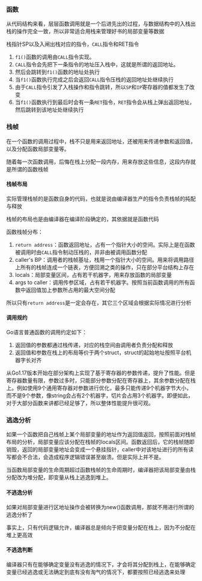 ### 函数

从代码结构来看，层层函数调用就是一个后进先出的过程，与数据结构中的入栈出栈的操作完全一致，所以非常适合用栈来管理好书的局部变量等数据

栈指针SP以及入闸出栈对应的指令，`CALL`指令和RET指令

1. `f1()`函数的调用由`CALL`指令实现。
2. `CALL`指令会先把下一条指令的地址压入栈中，这就是所谓的返回地址。
3. 然后会跳转到`f1()`函数的地址处执行
4. 当`f1()`函数执行完成之后会返回`CALL`指令压栈的返回地址处继续执行
5. 由于`CALL`指令引发了入栈操作和指令跳转，所以`SP`和`IP`寄存器的值都发生了改变
6. 当`f1()`函数执行到最后时会有一条`RET`指令，`RET`指令会从栈上弹出返回地址，然后跳转到该地址处继续执行

### 栈帧

在一个函数的调用过程中，栈不只是用来返回地址，还被用来传递参数和返回值，以及分配函数局部变量等。

随着每一次函数调用，后悔在栈上分配一段内存，用来存放这些信息，这段内存就是所谓的函数栈帧

#### 栈帧布局

实际管理栈帧的是函数自身的代码，也就是说由编译器生产的指令负责栈帧的扽配与释放

栈帧的布局也是由编译器在编译阶段确定的，其依据就是函数代码

函数栈帧分布：

1. `return address`：函数返回地址，占有一个指针大小的空间。实际上是在函数被调用时由`CALL`指令制动压栈的，并非由被调用函数分配
2. caller's BP：调用者的栈帧基址，栈用一个指针大小的空间。用来将调用路径上所有的栈帧连成一个链表，方便回溯之类的操作，只在部分平台结构上存在
3. locals：局部变量区间，占有若干机器字，用来存放函数的局部变量
4. args to caller：调用传参区域，占有若干机器字。按照当前函数调用的所有函数中返回值加上参数所占用的最大空间分配

所以只有`return address`是一定会存在，其它三个区域会根据实际情况进行分析

#### 调用规约

Go语言普通函数的调用约定如下：

1. 返回值的参数都通过栈传递，对应的栈空间由调用者负责分配和释放
2. 返回值和参数在栈上的布局等价于两个struct，struct的起始地址按照平台机器字长对齐

从Go1.17版本开始在部分架构上实现了基于寄存器的参数传递，提升了性能。但是寄存器数量有限，参数过多时，只能部分参数分配在寄存器上，其余参数分配在栈上。例如使用9个通用寄存器对参数进行优化，最多只能传递9个机器字节大小，而不是9个参数，像string会占有2个机器字，切片会占用3个机器字。即便如此，对于大部分函数来讲都已经足够了，所以整体性能提升很可观。

### 逃逸分析

如果一个函数把自己栈帧上某个局部变量的地址作为返回值返回，按照前面对栈帧布局的分析，局部变量应该分配在栈帧的locals区间。函数返回后，它的栈帧随即销毁，返回的局部变量地址会变成一个悬挂指针，caller中对该地址进行的所有读写都会不合法，会造成程序逻辑错误甚至崩溃。但是实际上并不是。

当函数局部变量的生命周期超过函数栈帧的生命周期时，编译器把该局部变量由栈分配改为堆分配，即变量从栈上逃逸到堆上。

#### 不逃逸分析

如果对局部变量进行区地址操作会被转换为new()函数调用，那就不用进行所谓的逃逸分析了

事实上，只有代码逻辑允许，编译器总是倾向于把变量分配在栈上，因为不分配在堆上更高效

#### 不逃逸判断

编译器只有在能够确定变量没有逃逸的情况下，才会将其分配到栈上，在能够确定变量已经逃逸或无法确定到底有没有淘气的情况下，都要按照已经逃逸来处理


